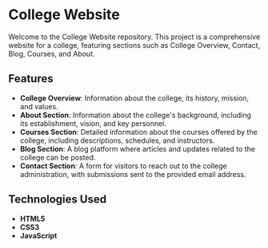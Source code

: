 # College Website

Welcome to the College Website repository. This project is a comprehensive website for a college, featuring sections such as College Overview, Contact, Blog, Courses, and About.

## Features

- **College Overview**: Information about the college, its history, mission, and values.
- **About Section**: Information about the college's background, including its establishment, vision, and key personnel.
- **Courses Section**: Detailed information about the courses offered by the college, including descriptions, schedules, and instructors.
- **Blog Section**: A blog platform where articles and updates related to the college can be posted.
- **Contact Section**: A form for visitors to reach out to the college administration, with submissions sent to the provided email address.

## Technologies Used

- **HTML5**
- **CSS3**
- **JavaScript**
